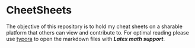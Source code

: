 # CheetSheets
The objective of this repository is to hold my cheat sheets on a sharable platform that others can view and contribute to. 
For optimal reading please use [typora](https://www.typora.io/) to open the markdown files with ***Latex math support***.
